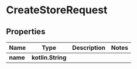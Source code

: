 
# CreateStoreRequest

## Properties
Name | Type | Description | Notes
------------ | ------------- | ------------- | -------------
**name** | **kotlin.String** |  | 



